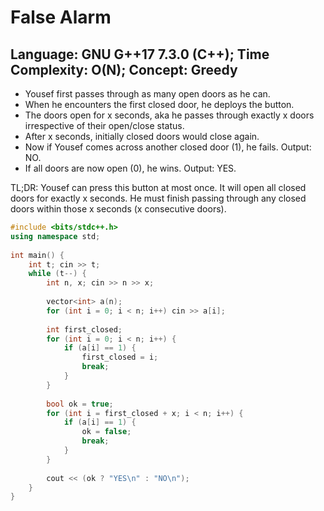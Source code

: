 # False Alarm
## Language: GNU G++17 7.3.0 (C++); Time Complexity: O(N); Concept: Greedy

- Yousef first passes through as many open doors as he can.
- When he encounters the first closed door, he deploys the button.
- The doors open for x seconds, aka he passes through exactly x doors irrespective of their open/close status.
- After x seconds, initially closed doors would close again.
- Now if Yousef comes across another closed door (1), he fails. Output: NO.
- If all doors are now open (0), he wins. Output: YES.

TL;DR: Yousef can press this button at most once. It will open all closed doors for exactly x seconds. He must finish passing through any closed doors within those x seconds (x consecutive doors).


```cpp
#include <bits/stdc++.h>
using namespace std;
 
int main() {
    int t; cin >> t;
    while (t--) {
        int n, x; cin >> n >> x;
 
        vector<int> a(n);
        for (int i = 0; i < n; i++) cin >> a[i];
 
        int first_closed;
        for (int i = 0; i < n; i++) {
            if (a[i] == 1) {
                first_closed = i;
                break;
            }
        }
 
        bool ok = true;
        for (int i = first_closed + x; i < n; i++) {
            if (a[i] == 1) {
                ok = false;
                break;
            }
        }
 
        cout << (ok ? "YES\n" : "NO\n");
    }
}
```
